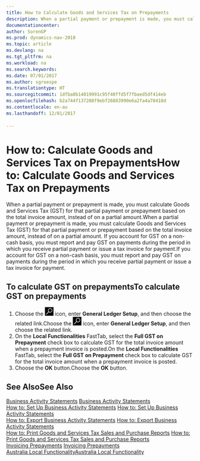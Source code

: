 ```yaml
---
title: How to Calculate Goods and Services Tax on Prepayments
description: When a partial payment or prepayment is made, you must calculate Goods and Services Tax (GST) for that partial payment or prepayment based on the total invoice amount, instead of on a partial amount. If you account for GST on a non-cash basis, you must report and pay GST on payments during the period in which you receive partial payment or issue a tax invoice for payment.
documentationcenter: 
author: SorenGP
ms.prod: dynamics-nav-2018
ms.topic: article
ms.devlang: na
ms.tgt_pltfrm: na
ms.workload: na
ms.search.keywords: 
ms.date: 07/01/2017
ms.author: sgroespe
ms.translationtype: HT
ms.sourcegitcommit: 1dfba8b14019991c95f40ffd5f7fbaed5df414eb
ms.openlocfilehash: b2a744f137208f9ebf26883990e6a2fa4a78418d
ms.contentlocale: en-au
ms.lasthandoff: 12/01/2017

---
```

# <a name="how-to-calculate-goods-and-services-tax-on-prepayments"></a><span data-ttu-id="e476a-104">How to: Calculate Goods and Services Tax on Prepayments</span><span class="sxs-lookup"><span data-stu-id="e476a-104">How to: Calculate Goods and Services Tax on Prepayments</span></span>
<span data-ttu-id="e476a-105">When a partial payment or prepayment is made, you must calculate Goods and Services Tax (GST) for that partial payment or prepayment based on the total invoice amount, instead of on a partial amount.</span><span class="sxs-lookup"><span data-stu-id="e476a-105">When a partial payment or prepayment is made, you must calculate Goods and Services Tax (GST) for that partial payment or prepayment based on the total invoice amount, instead of on a partial amount.</span></span> <span data-ttu-id="e476a-106">If you account for GST on a non-cash basis, you must report and pay GST on payments during the period in which you receive partial payment or issue a tax invoice for payment.</span><span class="sxs-lookup"><span data-stu-id="e476a-106">If you account for GST on a non-cash basis, you must report and pay GST on payments during the period in which you receive partial payment or issue a tax invoice for payment.</span></span>  

## <a name="to-calculate-gst-on-prepayments"></a><span data-ttu-id="e476a-107">To calculate GST on prepayments</span><span class="sxs-lookup"><span data-stu-id="e476a-107">To calculate GST on prepayments</span></span>  

1. <span data-ttu-id="e476a-108">Choose the ![Search for Page or Report](../../media/ui-search/search_small.png "Search for Page or Report icon") icon, enter **General Ledger Setup**, and then choose the related link.</span><span class="sxs-lookup"><span data-stu-id="e476a-108">Choose the ![Search for Page or Report](../../media/ui-search/search_small.png "Search for Page or Report icon") icon, enter **General Ledger Setup**, and then choose the related link.</span></span>  
2. <span data-ttu-id="e476a-109">On the **Local Functionalities** FastTab, select the **Full GST on Prepayment** check box to calculate GST for the total invoice amount when a prepayment invoice is posted.</span><span class="sxs-lookup"><span data-stu-id="e476a-109">On the **Local Functionalities** FastTab, select the **Full GST on Prepayment** check box to calculate GST for the total invoice amount when a prepayment invoice is posted.</span></span>  
3. <span data-ttu-id="e476a-110">Choose the **OK** button.</span><span class="sxs-lookup"><span data-stu-id="e476a-110">Choose the **OK** button.</span></span>  

## <a name="see-also"></a><span data-ttu-id="e476a-111">See Also</span><span class="sxs-lookup"><span data-stu-id="e476a-111">See Also</span></span>  
 <span data-ttu-id="e476a-112">[Business Activity Statements](business-activity-statements.md) </span><span class="sxs-lookup"><span data-stu-id="e476a-112">[Business Activity Statements](business-activity-statements.md) </span></span>  
 <span data-ttu-id="e476a-113">[How to: Set Up Business Activity Statements](how-to-set-up-business-activity-statements.md) </span><span class="sxs-lookup"><span data-stu-id="e476a-113">[How to: Set Up Business Activity Statements](how-to-set-up-business-activity-statements.md) </span></span>  
 <span data-ttu-id="e476a-114">[How to: Export Business Activity Statements](how-to-export-business-activity-statements.md) </span><span class="sxs-lookup"><span data-stu-id="e476a-114">[How to: Export Business Activity Statements](how-to-export-business-activity-statements.md) </span></span>  
 <span data-ttu-id="e476a-115">[How to: Print Goods and Services Tax Sales and Purchase Reports](how-to-print-goods-and-services-tax-sales-and-purchase-reports.md) </span><span class="sxs-lookup"><span data-stu-id="e476a-115">[How to: Print Goods and Services Tax Sales and Purchase Reports](how-to-print-goods-and-services-tax-sales-and-purchase-reports.md) </span></span>  
 <span data-ttu-id="e476a-116">[Invoicing Prepayments](../../finance-invoice-prepayments.md) </span><span class="sxs-lookup"><span data-stu-id="e476a-116">[Invoicing Prepayments](../../finance-invoice-prepayments.md) </span></span>  
 [<span data-ttu-id="e476a-117">Australia Local Functionality</span><span class="sxs-lookup"><span data-stu-id="e476a-117">Australia Local Functionality</span></span>](australia-local-functionality.md)

